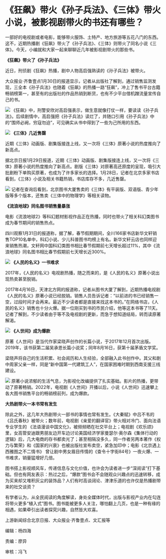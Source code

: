 # 《狂飙》带火《孙子兵法》、《三体》带火小说，被影视剧带火的书还有哪些？

一部好的电视剧或者电影，能够带火服饰、土特产、地方旅游等五花八门的东西。这不，近期热播剧《狂飙》带火了《孙子兵法》、《三体》则带火了同名小说《三体》。今天，小编就和大家一起来聊聊近几年被影视剧带火的那些书。

**《狂飙》带火了《孙子兵法》**

近日，刑侦剧《狂飙》热播，剧中人物高启强熟读的《孙子兵法》被带火。

大众报业·齐鲁壹点1月30日的报道显示，记者从出版社了解到，通过销售监测发现，三全本《孙子兵法》也随着《狂飙》的热播一路“狂飙”，冲上了售书平台古籍畅销榜第一，甚至有的出版社的作品热销到断货，也有不少平台借机蹭流量宣传自己的书。

![](https://inews.gtimg.com/newsapp_bt/0/15635534913/1000)
《狂飙》中，刑警安欣对高启强表示，做生意就像打仗一样，要读读《孙子兵法》。后续剧情中，高启强把《孙子兵法》读烂了，并随口引用《孙子兵法》中的“围师必阙，穷寇勿迫”，可见确实从书中得到了一些为己所用的东西。

![](https://inews.gtimg.com/newsapp_bt/0/15635534916/1000)
**《三体》几近售罄**

近期《三体》动画版、剧集版接连上线，又一次将《三体》原著小说的热度推向了新高点。

据北京日报1月29日报道，近期《三体》动画版、剧集版接连上线，又一次将《三体》原著小说的热度推向了新高点。剧版《三体》对原著高还原度的呈现，吸引大批剧粉下单购买原著，也成为了许多家长的选择。1月28日，记者在北京多家书店看到，《三体》小说及相关书籍热销，书店库存不多，几近售罄。

![](https://inews.gtimg.com/newsapp_bt/0/15635534947/1000)
记者在查询后看到，北京图书大厦售卖的《三体》有平装版、双语版、青少年版等多个版本，还售卖《三体中的物理学》等相关读物。

**《流浪地球》同名图书销售量暴涨**

电影《流浪地球2》等科幻题材影视作品正在热播，同时也带火了相关科幻类图书成为春节期间的销售热点。

四川观察1月31日的报道称，据了解，春节假期期间，全川166家书店新华文轩销售TOP10名单中，科幻小说、少儿科普图书均榜上有名。新华文轩云店也同样迎来销售热潮，文轩网中国科幻类图书相比春节假期前七天增长超过11%，其中《流浪地球》同名图书相比春节假期前七天增长近300%。

![](https://inews.gtimg.com/newsapp_bt/0/15635534949/1000)
**《人民的名义》一书难求**

2017年，《人民的名义》电视剧热播，随之而来的，是《人民的名义》原著小说出现热卖甚至脱销。

2017年4月16日，天津北方网的报道称，记者从图书大厦了解到，近期热播电视剧《人民的名义》原著小说已经脱销。销售人员告诉记者：“以前进的书已经销售一空，过段时间才会再来。最近不少读者都是直接来找这本书的。”在网络书店，《人民的名义》销售也十分火爆。据一位刚买到书的市民介绍，他等这本书等了11天。记者了解到，不少读者由于等不及电视剧的更新，而急于想知道结局，转而读原著解渴。

![](https://inews.gtimg.com/newsapp_bt/0/15635534967/1000)
**《人世间》成为爆款**

原著《人世间》是当代作家梁晓声创作的长篇小说，于2017年12月首次出版。2019年，该书获第二届吴承恩长篇小说奖；同年8月16日，获第十届茅盾文学奖。

梁晓声将自己的生活积累、社会阅历和人生经验，全部融入此书创作中。其父和剧中周家父亲一样，同是“新中国第一代建筑工人”，在国家困难时期到西南支援三线建设。

![](https://inews.gtimg.com/newsapp_bt/0/15635534978/1000)
原著小说浓郁的生活气息，为影视化改编提供了扎实基础。影片的热播，更带动了原著畅销。2022年，电视剧《人世间》开播以后，小说《人世间》迅速攀上各大图书销售平台的畅销榜前列，成为爆款。

**大热剧带火一本书常有发生**

除此之外，这几年大热剧带火一部书的事情也常有发生。《大秦赋》中吕不韦的《吕氏春秋》被带火；数年前，电视剧《亲爱的翻译官》带火相对冷门、面向法语专业学生的
《法语漫谈中国文化》，被频频晒在社交平台上；电视剧《欢乐颂》里，女高管安迪跟男朋友边开车边讨论美国经济学家曼瑟尔·奥尔森《集体行动的逻辑》后，几大电商的存书都卖光了；甚至相隔没多久，同一作者另两本著作《权力与繁荣》和《国家的兴衰》也被出版社宣布卖空，紧急加印中；电影《北京遇上西雅图之不二情书》
曾让剧中男女眉目传情的《查令十字街84号》一夜火爆、一书难求，销量猛增好几倍。

图书搭上影视顺风车，传递信息与文化价值，也许会为读者进一步“深阅读”打下基础。但也有网友表示：热过之后，“爆款”图书会不会随观众兴趣点的迅速转移，成为买来却又堆积灰尘的装饰品？人们有时高谈阔论、津津乐道的也许仅是热播剧带来的社交谈资？

有学者认为，从全民阅读的角度解读，身处全媒体时代，出版与影视产业内在勾连将带火更多“植入式”图书。图书能被更多人关注，哪怕翻上几页，也是一种有缘的相遇，如果牵引出读者探究兴趣，自然皆大欢喜。

上游新闻综合北京日报、大众报业·齐鲁壹点、文汇报等

编辑：杨四海

责编：廖异

审核：冯飞

